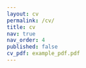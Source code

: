 ```yaml
---
layout: cv
permalink: /cv/
title: cv
nav: true
nav_order: 4
published: false
cv_pdf: example_pdf.pdf
---
```

